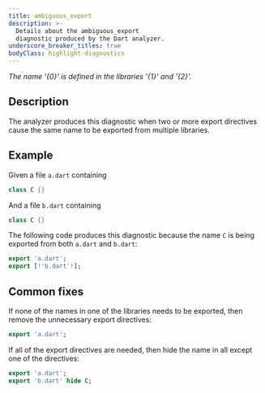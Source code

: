 ```yaml
---
title: ambiguous_export
description: >-
  Details about the ambiguous_export
  diagnostic produced by the Dart analyzer.
underscore_breaker_titles: true
bodyClass: highlight-diagnostics
---
```


_The name '{0}' is defined in the libraries '{1}' and '{2}'._

## Description

The analyzer produces this diagnostic when two or more export directives
cause the same name to be exported from multiple libraries.

## Example

Given a file `a.dart` containing

```dart
class C {}
```

And a file `b.dart` containing

```dart
class C {}
```

The following code produces this diagnostic because the name `C` is being
exported from both `a.dart` and `b.dart`:

```dart
export 'a.dart';
export [!'b.dart'!];
```

## Common fixes

If none of the names in one of the libraries needs to be exported, then
remove the unnecessary export directives:

```dart
export 'a.dart';
```

If all of the export directives are needed, then hide the name in all
except one of the directives:

```dart
export 'a.dart';
export 'b.dart' hide C;
```
